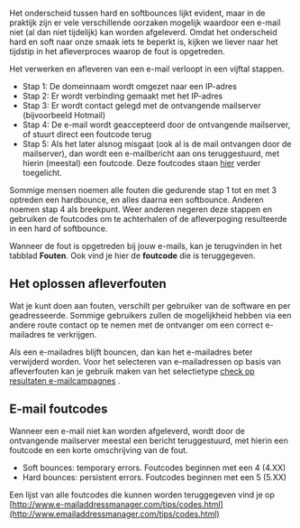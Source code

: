 Het onderscheid tussen hard en softbounces lijkt evident, maar in de
praktijk zijn er vele verschillende oorzaken mogelijk waardoor een
e-mail niet (al dan niet tijdelijk) kan worden afgeleverd. Omdat het
onderscheid hard en soft naar onze smaak iets te beperkt is, kijken we
liever naar het tijdstip in het afleverproces waarop de fout is
opgetreden.

Het verwerken en afleveren van een e-mail verloopt in een vijftal
stappen.

-   Stap 1: De domeinnaam wordt omgezet naar een IP-adres
-   Stap 2: Er wordt verbinding gemaakt met het IP-adres
-   Stap 3: Er wordt contact gelegd met de ontvangende mailserver
    (bijvoorbeeld Hotmail)
-   Stap 4: De e-mail wordt geaccepteerd door de ontvangende mailserver,
    of stuurt direct een foutcode terug
-   Stap 5: Als het later alsnog misgaat (ook al is de mail ontvangen
    door de mailserver), dan wordt een e-mailbericht aan ons
    teruggestuurd, met hierin (meestal) een foutcode. Deze foutcodes
    staan [hier](http://www.emailaddressmanager.com/tips/codes.html)
    verder toegelicht.

Sommige mensen noemen alle fouten die gedurende stap 1 tot en met 3
optreden een hardbounce, en alles daarna een softbounce. Anderen noemen
stap 4 als breekpunt. Weer anderen negeren deze stappen en gebruiken de
foutcodes om te achterhalen of de afleverpoging resulteerde in een hard
of softbounce.

Wanneer de fout is opgetreden bij jouw e-mails, kan je terugvinden in
het tabblad **Fouten**. Ook vind je hier de **foutcode** die is
teruggegeven.

Het oplossen afleverfouten
--------------------------

Wat je kunt doen aan fouten, verschilt per gebruiker van de software en
per geadresseerde. Sommige gebruikers zullen de mogelijkheid hebben via
een andere route contact op te nemen met de ontvanger om een correct
e-mailadres te verkrijgen.

Als een e-mailadres blijft bouncen, dan kan het e-mailadres beter
verwijderd worden. Voor het selecteren van e-mailadressen op basis van
afleverfouten kan je gebruik maken van het selectietype [check op
resultaten
e-mailcampagnes](http://www.copernica.com/nl/ondersteuning/selectie-condities-check-op-resultaten-campagnes)
.

E-mail foutcodes
----------------

Wanneer een e-mail niet kan worden afgeleverd, wordt door de ontvangende
mailserver meestal een bericht teruggestuurd, met hierin een foutcode en
een korte omschrijving van de fout.

-   Soft bounces: temporary errors. Foutcodes beginnen met een 4 (4.XX)
-   Hard bounces: persistent errors. Foutcodes beginnen met een 5 (5.XX)

Een lijst van alle foutcodes die kunnen worden teruggegeven vind je op
[http://www.e-mailaddressmanager.com/tips/codes.html](http://www.emailaddressmanager.com/tips/codes.html)
